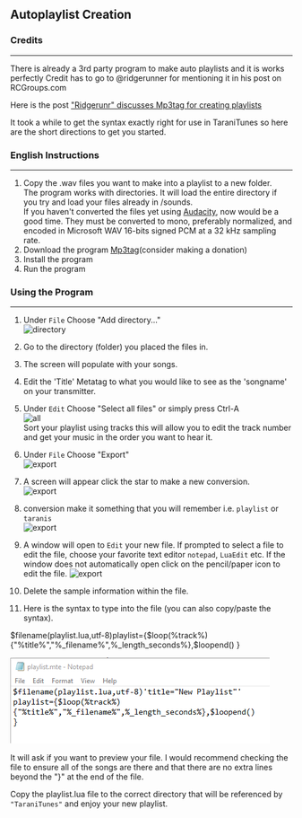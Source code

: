 ## Autoplaylist Creation

### Credits
--------------------

There is already a 3rd party program to make auto playlists and it is works perfectly
Credit has to go to @ridgerunner for mentioning it in his post on RCGroups.com

Here is the post ["Ridgerunr" discusses Mp3tag for creating playlists](https://www.rcgroups.com/forums/showpost.php?p=31361271&postcount=41772)

It took a while to get the syntax exactly right for use in TaraniTunes so here are the short directions to get you started.

### English Instructions
--------------------

1. Copy the .wav files you want to make into a playlist to a new folder.    
    The program works with directories.  It will load the entire directory if you try and load your files already in /sounds.     
If you haven't converted the files yet using [Audacity](http://www.audacityteam.org), now would be a good time.  They must be converted to mono, preferably normalized, and encoded in Microsoft WAV 16-bits signed PCM at a 32 kHz sampling rate.
2. Download the program [Mp3tag](http://www.mp3tag.de/en/)(consider making a donation)
3. Install the program
4. Run the program

### Using the Program
------------
1. Under `File` Choose "Add directory..."        
![directory](screenshot2/directory.PNG )

1.  Go to the directory (folder) you placed the files in.
2.  The screen will populate with your songs.
3.  Edit the 'Title' Metatag to what you would like to see as the 'songname' on your transmitter.
4.  Under `Edit` Choose "Select all files" or simply press Ctrl-A       
![all](screenshot2/all.PNG )  
Sort your playlist using tracks this will allow you to edit the track number and get your music in the order you want to hear it.
5. Under `File` Choose "Export"        
![export](screenshot2/export.PNG )
6. A screen will appear click the star to make a new conversion.    
![export](screenshot2/export1.PNG )
7. conversion make it something that you will remember  i.e.  `playlist` or `taranis`   
![export](screenshot2/export2.PNG )
8. A window will open to `Edit` your new file.
  If prompted to select a file to edit the file, choose your favorite text editor `notepad`, `LuaEdit` etc.
  If the window does not automatically open click on the pencil/paper icon to edit the file.
![export](screenshot2/export3.PNG )  
9. Delete the sample information within the file.
10. Here is the syntax to type into the file (you can also copy/paste the syntax).

$filename(playlist.lua,utf-8)playlist={$loop(%track%)
{"%title%","%_filename%",%_length_seconds%},$loopend()
}    

![syntax](screenshot2/syntax.PNG )

It will ask if you want to preview your file. I would recommend checking the file to ensure all of the songs are there and that there are no extra lines beyond the "}" at the end of the file.    

Copy the playlist.lua file to the correct directory that will be referenced by `"TaraniTunes"`
and enjoy your new playlist.
